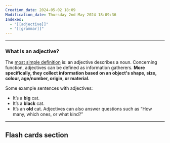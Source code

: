 ```yaml
---
Creation_date: 2024-05-02 18:09
Modification_date: Thursday 2nd May 2024 18:09:36
Indexes:
  - "[[adjective]]"
  - "[[grammar]]"
---
```


----

### What Is an adjective?

The [most simple definition](https://writingcenter.uagc.edu/adjectives) is: an adjective describes a noun. Concerning function, adjectives can be defined as information gatherers. **More specifically, they collect information based on an object's shape, size, colour, age/number, origin, or material.**

Some example sentences with adjectives:
- It’s a **big** cat.
- It’s a **black** cat.
- It’s an **old** cat.
Adjectives can also answer questions such as “How many, which ones, or what kind?”



















---
## Flash cards section

